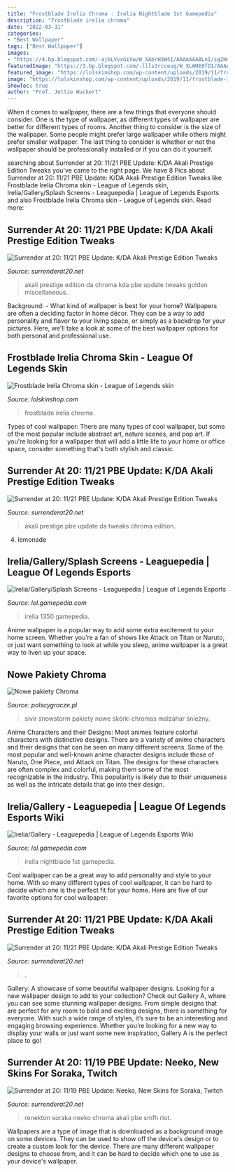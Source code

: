 ```yaml
---
title: "Frostblade Irelia Chroma : Irelia Nightblade 1st Gamepedia"
description: "Frostblade irelia chroma"
date: "2022-03-31"
categories:
- "Best Wallpaper"
tags: ["Best Wallpaper"]
images:
- "https://4.bp.blogspot.com/-ajkLVvxGiVw/W_XAbrH3W4I/AAAAAAABLnI/sgZHqv4ewsMwQm-x2GE01TisChZwq7XJACLcBGAs/s200/518008.png"
featuredImage: "https://3.bp.blogspot.com/-llls3rcceug/W_XLWHE0fDI/AAAAAAABLqM/d7_xQrtxayUYJibfdRMTJu6dDINXpresgCLcBGAs/s1600/akali2.png"
featured_image: "https://lolskinshop.com/wp-content/uploads/2019/11/frostblade-irealia-chroma1.png"
image: "https://lolskinshop.com/wp-content/uploads/2019/11/frostblade-irealia-chroma1.png"
ShowToc: true
author: "Prof. Jettie Wuckert"
---
```



When it comes to wallpaper, there are a few things that everyone should consider. One is the type of wallpaper, as different types of wallpaper are better for different types of rooms. Another thing to consider is the size of the wallpaper. Some people might prefer large wallpaper while others might prefer smaller wallpaper. The last thing to consider is whether or not the wallpaper should be professionally installed or if you can do it yourself.

	

		
searching about Surrender at 20: 11/21 PBE Update: K/DA Akali Prestige Edition Tweaks you've came to the right page. We have 8 Pics about Surrender at 20: 11/21 PBE Update: K/DA Akali Prestige Edition Tweaks like Frostblade Irelia Chroma skin - League of Legends skin, Irelia/Gallery/Splash Screens - Leaguepedia | League of Legends Esports and also Frostblade Irelia Chroma skin - League of Legends skin. Read more:
		
    
## Surrender At 20: 11/21 PBE Update: K/DA Akali Prestige Edition Tweaks

<img loading=lazy src="https://3.bp.blogspot.com/-llls3rcceug/W_XLWHE0fDI/AAAAAAABLqM/d7_xQrtxayUYJibfdRMTJu6dDINXpresgCLcBGAs/s1600/akali2.png" onerror="this.onerror=null;this.src='https://tse4.mm.bing.net/th?id=OIP.A_rCVcS62abqNjM_loRByAHaCi&amp;pid=15.1';" alt="Surrender at 20: 11/21 PBE Update: K/DA Akali Prestige Edition Tweaks">

_Source: surrenderat20.net_

>akali prestige edition da chroma kda pbe update tweaks golden miscellaneous. 

	

Background: - What kind of wallpaper is best for your home?
Wallpapers are often a deciding factor in home décor. They can be a way to add personality and flavor to your living space, or simply as a backdrop for your pictures. Here, we'll take a look at some of the best wallpaper options for both personal and professional use.

    
## Frostblade Irelia Chroma Skin - League Of Legends Skin

<img loading=lazy src="https://lolskinshop.com/wp-content/uploads/2019/11/frostblade-irealia-chroma1.png" onerror="this.onerror=null;this.src='https://tse1.mm.bing.net/th?id=OIP.ZOGsdRddQ2xVwo9KaZYVqwHaGu&amp;pid=15.1';" alt="Frostblade Irelia Chroma skin - League of Legends skin">

_Source: lolskinshop.com_

>frostblade irelia chroma. 

	

Types of cool wallpaper:
There are many types of cool wallpaper, but some of the most popular include abstract art, nature scenes, and pop art. If you're looking for a wallpaper that will add a little life to your home or office space, consider something that's both stylish and classic.

    
## Surrender At 20: 11/21 PBE Update: K/DA Akali Prestige Edition Tweaks

<img loading=lazy src="https://4.bp.blogspot.com/-ajkLVvxGiVw/W_XAbrH3W4I/AAAAAAABLnI/sgZHqv4ewsMwQm-x2GE01TisChZwq7XJACLcBGAs/s200/518008.png" onerror="this.onerror=null;this.src='https://tse3.mm.bing.net/th?id=OIP.lmzIbo8yzE1IuX3e-PpMBwAAAA&amp;pid=15.1';" alt="Surrender at 20: 11/21 PBE Update: K/DA Akali Prestige Edition Tweaks">

_Source: surrenderat20.net_

>akali prestige pbe update da tweaks chroma edition. 

	

4. lemonade 

    
## Irelia/Gallery/Splash Screens - Leaguepedia | League Of Legends Esports

<img loading=lazy src="https://gamepedia.cursecdn.com/lolesports_gamepedia_en/thumb/f/f9/Skin_Splash_iG_Irelia.jpg/525px-Skin_Splash_iG_Irelia.jpg?version=397ca66da5a99395425b577188a0a804" onerror="this.onerror=null;this.src='https://tse3.mm.bing.net/th?id=OIP.MhWzoV732ltnSL9y4dpesAHaEX&amp;pid=15.1';" alt="Irelia/Gallery/Splash Screens - Leaguepedia | League of Legends Esports">

_Source: lol.gamepedia.com_

>irelia 1350 gamepedia. 

	

Anime wallpaper is a popular way to add some extra excitement to your home screen. Whether you’re a fan of shows like Attack on Titan or Naruto, or just want something to look at while you sleep, anime wallpaper is a great way to liven up your space.

    
## Nowe Pakiety Chroma

<img loading=lazy src="https://i.imgur.com/NRScB0x.jpg" onerror="this.onerror=null;this.src='https://tse1.mm.bing.net/th?id=OIP.YdMkZgrhv9UdkcIIyE5enAHaDa&amp;pid=15.1';" alt="Nowe pakiety Chroma">

_Source: polscygracze.pl_

>sivir snowstorm pakiety nowe skórki chromas malzahar śnieżny. 

	

Anime Characters and their Designs: Most animes feature colorful characters with distinctive designs.
There are a variety of anime characters and their designs that can be seen on many different screens. Some of the most popular and well-known anime character designs include those of Naruto, One Piece, and Attack on Titan. The designs for these characters are often complex and colorful, making them some of the most recognizable in the industry. This popularity is likely due to their uniqueness as well as the intricate details that go into their design.

    
## Irelia/Gallery - Leaguepedia | League Of Legends Esports Wiki

<img loading=lazy src="https://gamepedia.cursecdn.com/lolesports_gamepedia_en/thumb/f/f7/Irelia_1_Oldest.jpg/200px-Irelia_1_Oldest.jpg?version=c7ca3e360a73dc5285f3697a61290497" onerror="this.onerror=null;this.src='https://tse3.mm.bing.net/th?id=OIP.Wts1MlzN2kH6tIh8x2JoLgAAAA&amp;pid=15.1';" alt="Irelia/Gallery - Leaguepedia | League of Legends Esports Wiki">

_Source: lol.gamepedia.com_

>irelia nightblade 1st gamepedia. 

	

Cool wallpaper can be a great way to add personality and style to your home. With so many different types of cool wallpaper, it can be hard to decide which one is the perfect fit for your home. Here are five of our favorite options for cool wallpaper: 

    
## Surrender At 20: 11/21 PBE Update: K/DA Akali Prestige Edition Tweaks

<img loading=lazy src="https://3.bp.blogspot.com/-SZTNuwmeocE/W_XAU2wlIrI/AAAAAAABLmY/K5nagg01WxMeq4DWiEwV-__AmYJ3zWlYQCLcBGAs/s1600/36013.png" onerror="this.onerror=null;this.src='https://tse1.mm.bing.net/th?id=OIP.0ndfKV7B7wycY_VAHyNvWAAAAA&amp;pid=15.1';" alt="Surrender at 20: 11/21 PBE Update: K/DA Akali Prestige Edition Tweaks">

_Source: surrenderat20.net_

>. 

	

Gallery: A showcase of some beautiful wallpaper designs.
Looking for a new wallpaper design to add to your collection? Check out Gallery A, where you can see some stunning wallpaper designs. From simple designs that are perfect for any room to bold and exciting designs, there is something for everyone. With such a wide range of styles, it’s sure to be an interesting and engaging browsing experience. Whether you’re looking for a new way to display your walls or just want some new inspiration, Gallery A is the perfect place to go!





	
	
    
## Surrender At 20: 11/19 PBE Update: Neeko, New Skins For Soraka, Twitch

<img loading=lazy src="https://3.bp.blogspot.com/-QEi6mTUMpGc/W_Mg7vohM8I/AAAAAAABLUQ/tooglAd-ylsnr3Gl28wTr8mYO-oh_2UUACLcBGAs/s1600/DsZIa8qUwAArNrc.jpg" onerror="this.onerror=null;this.src='https://tse4.mm.bing.net/th?id=OIP.NaSJjecCbPTme5cnMuKMDgHaBf&amp;pid=15.1';" alt="Surrender at 20: 11/19 PBE Update: Neeko, New Skins for Soraka, Twitch">

_Source: surrenderat20.net_

>renekton soraka neeko chroma akali pbe smfh riot. 

	

Wallpapers are a type of image that is downloaded as a background image on some devices. They can be used to show off the device's design or to create a custom look for the device. There are many different wallpaper designs to choose from, and it can be hard to decide which one to use as your device's wallpaper.

